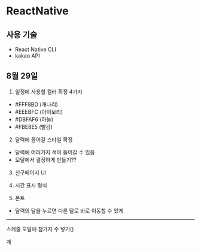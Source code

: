 # ReactNative

## 사용 기술

- React Native CLI
- kakao API

## 8월 29일

1. 일정에 사용할 컬러 확정
   4가지

- #FFF8BD (개나리)
- #EEEBFC (아이보리)
- #DBFAF6 (하늘)
- #FBE8E5 (빨강)

2. 달력에 들어갈 스타일 확정

- 달력에 여러가지 색이 들어갈 수 있음
- 모달에서 결정하게 만들기??

3. 친구페이지 UI

4. 시간 표시 형식

5. 폰트

- 달력의 달을 누르면 다른 달로 바로 이동할 수 있게

---

스케줄 모달에 참가자 수 넣기()

계
